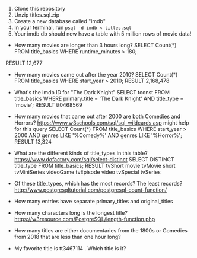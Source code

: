 1) Clone this repository
2) Unzip titles.sql.zip
3) Create a new database called "imdb"
4) In your terminal, run `psql -d imdb < titles.sql`
5) Your imdb db should now have a table with 5 million rows of movie data!

- How many movies are longer than 3 hours long?
SELECT Count(*) 
    FROM title_basics
    WHERE runtime_minutes > 180;

RESULT 12,677

- How many movies came out after the year 2010?
SELECT Count(*)
	FROM title_basics
	WHERE start_year > 2010;
RESULT 2,168,478

- What's the imdb ID for "The Dark Knight"
SELECT tconst
	FROM title_basics
	WHERE primary_title = 'The Dark Knight' AND title_type = 'movie';
RESULT tt0468569

- How many movies that came out after 2000 are both Comedies and Horrors? https://www.w3schools.com/sql/sql_wildcards.asp might help for this query
SELECT Count(*)
	FROM title_basics
	WHERE start_year > 2000 AND genres LIKE '%Comedy%' AND genres LIKE '%Horror%'; 
RESULT 13,324

- What are the different kinds of title_types in this table? https://www.dofactory.com/sql/select-distinct
SELECT DISTINCT title_type
	FROM title_basics;
RESULT
tvShort
movie
tvMovie
short
tvMiniSeries
videoGame
tvEpisode
video
tvSpecial
tvSeries

- Of these title_types, which has the most records? The least records? http://www.postgresqltutorial.com/postgresql-count-function/

- How many entries have separate primary_titles and original_titles

- How many characters long is the longest title? https://w3resource.com/PostgreSQL/length-function.php

- How many titles are either documentaries from the 1800s or Comedies from 2018 that are less than one hour long?

- My favorite title is tt3467114 . Which title is it?